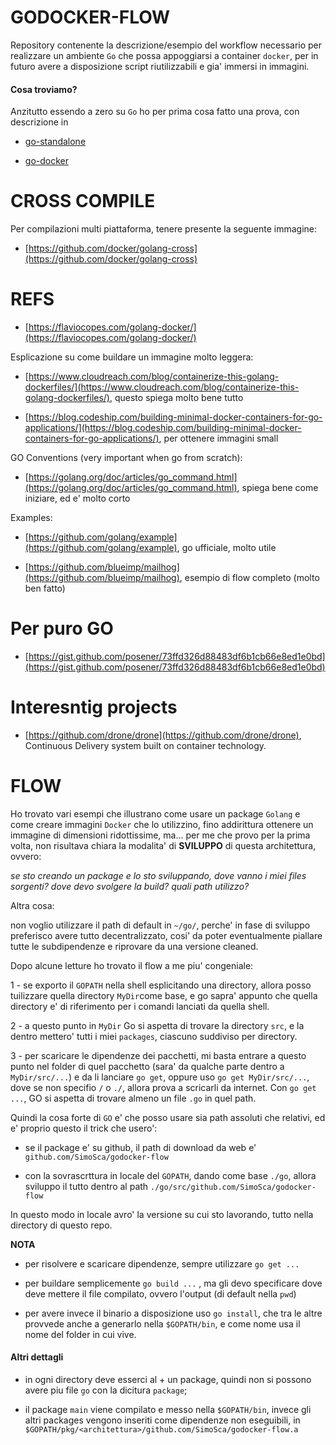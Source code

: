 GODOCKER-FLOW
=============

Repository contenente la descrizione/esempio del workflow necessario per realizzare un ambiente `Go` che possa appoggiarsi a container `docker`, per in futuro avere a disposizione script riutilizzabili e gia' immersi in immagini.

#### Cosa troviamo?

Anzitutto essendo a zero su `Go` ho per prima cosa fatto una prova, con descrizione in 

- [go-standalone](./note/go-standalone/go-standalone.md)

- [go-docker](./note/go-docker/readme.md)


CROSS COMPILE
=============

Per compilazioni multi piattaforma, tenere presente la seguente immagine:

- [https://github.com/docker/golang-cross](https://github.com/docker/golang-cross)



REFS
====

- [https://flaviocopes.com/golang-docker/](https://flaviocopes.com/golang-docker/)


Esplicazione su come buildare un immagine molto leggera:

- [https://www.cloudreach.com/blog/containerize-this-golang-dockerfiles/](https://www.cloudreach.com/blog/containerize-this-golang-dockerfiles/), questo spiega molto bene tutto

- [https://blog.codeship.com/building-minimal-docker-containers-for-go-applications/](https://blog.codeship.com/building-minimal-docker-containers-for-go-applications/), per ottenere immagini small


GO Conventions (very important when go from scratch):

- [https://golang.org/doc/articles/go_command.html](https://golang.org/doc/articles/go_command.html), spiega bene come iniziare, ed e' molto corto


Examples:

- [https://github.com/golang/example](https://github.com/golang/example), go ufficiale, molto utile


- [https://github.com/blueimp/mailhog](https://github.com/blueimp/mailhog), esempio di flow completo (molto ben fatto)



# Per puro GO

- [https://gist.github.com/posener/73ffd326d88483df6b1cb66e8ed1e0bd](https://gist.github.com/posener/73ffd326d88483df6b1cb66e8ed1e0bd)


# Interesntig projects

- [https://github.com/drone/drone](https://github.com/drone/drone),  Continuous Delivery system built on container technology.


FLOW
====

Ho trovato vari esempi che illustrano come usare un package `Golang` e come creare immagini `Docker` che lo utilizzino, fino addirittura ottenere un immagine di dimensioni ridottissime, ma... per me che provo per la prima volta, non risultava chiara la modalita' di **SVILUPPO** di questa architettura, ovvero:

_se sto creando un package e lo sto sviluppando, dove vanno i miei files sorgenti? dove devo svolgere la build? quali path utilizzo?_

Altra cosa: 

non voglio utilizzare il path di default in `~/go/`, perche' in fase di sviluppo preferisco avere tutto decentralizzato,
cosi' da poter eventualmente piallare tutte le subdipendenze e riprovare da una versione cleaned.

Dopo alcune letture ho trovato il flow a me piu' congeniale:

1 - se exporto il `GOPATH` nella shell esplicitando una directory, allora posso tuilizzare quella directory `MyDir`come base, e go sapra' appunto che quella directory e' di riferimento per i comandi lanciati da quella shell.

2 - a questo punto in `MyDir` Go si aspetta di trovare la directory `src`, e la dentro mettero' tutti i miei `packages`, ciascuno suddiviso per directory.

3 - per scaricare le dipendenze dei pacchetti, mi basta entrare a questo punto nel folder di quel pacchetto (sara' da qualche parte dentro a `MyDir/src/...`) e da li lanciare `go get`, oppure uso `go get MyDir/src/...`, dove se non specifio `/` o `./`, allora prova a scricarli da internet. Con `go get ...`, GO si aspetta di trovare almeno un file `.go` in quel path.


Quindi la cosa forte di `GO` e' che posso usare sia path assoluti che relativi, ed e' proprio questo il trick che usero':

- se il package e' su github, il path di download da web e' `github.com/SimoSca/godocker-flow`

- con la sovrascrttura in locale del `GOPATH`, dando come base `./go`, allora sviluppo il tutto dentro al path `./go/src/github.com/SimoSca/godocker-flow`

In questo modo in locale avro' la versione su cui sto lavorando, tutto nella directory di questo repo. 


**NOTA**

- per risolvere e scaricare dipendenze, sempre utilizzare `go get ...`

- per buildare semplicemente `go build ...` , ma gli devo specificare dove deve mettere il file compilato, ovvero l'output (di default nella `pwd`)

- per avere invece il binario a disposizione uso `go install`, che tra le altre provvede anche a generarlo nella `$GOPATH/bin`, e come nome usa il nome del folder in cui vive.


#### Altri dettagli

- in ogni directory deve esserci al + un package, quindi non si possono avere piu file `go` con la dicitura `package`;

- il package `main` viene compilato e messo nella `$GOPATH/bin`, invece gli altri packages vengono inseriti come dipendenze non eseguibili, in `$GOPATH/pkg/<architettura>/github.com/SimoSca/godocker-flow.a`
